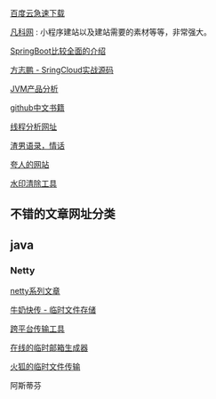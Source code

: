 [百度云急速下载](https://www.speedpan.com/)

[凡科网](https://www.fkw.com/index.html) : 小程序建站以及建站需要的素材等等，非常强大。

[SpringBoot比较全面的介绍](https://www.breakyizhan.com/springboot/3089.html)

 [方志鹏 - SringCloud实战源码](https://blog.csdn.net/forezp/article/details/70148833)

[JVM产品分析](https://console.perfma.com/)

[github中文书籍](https://github.com/justjavac/free-programming-books-zh_CN)

[线程分析网址](http://fastthread.io)

[渣男语录，情话](https://lovelive.tools/)

[夸人的网站](https://chp.shadiao.app/)

[水印清除工具](https://www.theinpaint.com/)

## 不错的文章网址分类

## java

### Netty

[netty系列文章](https://www.cnblogs.com/binarylei/category/1206090.html)

[牛奶快传 - 临时文件存储](https://cowtransfer.com/)

[跨平台传输工具](https://send-anywhere.com/file-transfer)

[在线的临时邮箱生成器](http://linshiyouxiang.net/)

[火狐的临时文件传输](https://send.firefox.com/)

阿斯蒂芬